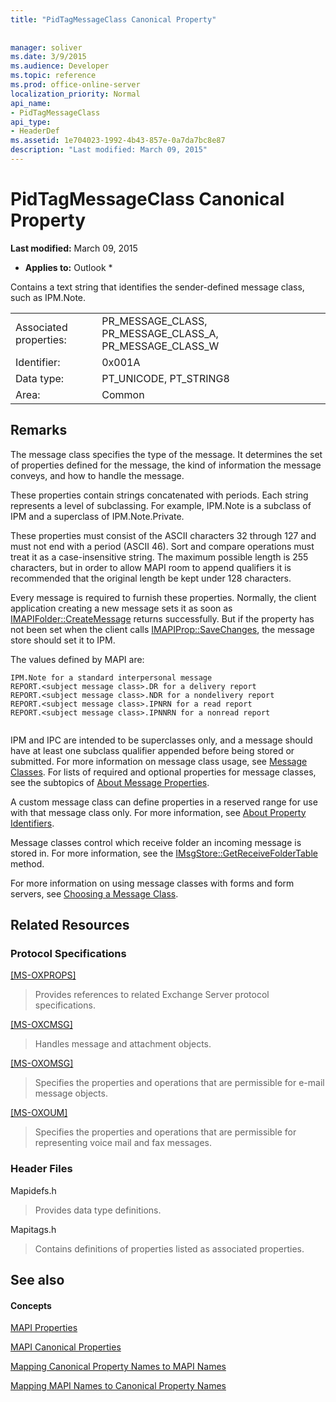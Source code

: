 ```yaml
---
title: "PidTagMessageClass Canonical Property"
 
 
manager: soliver
ms.date: 3/9/2015
ms.audience: Developer
ms.topic: reference
ms.prod: office-online-server
localization_priority: Normal
api_name:
- PidTagMessageClass
api_type:
- HeaderDef
ms.assetid: 1e704023-1992-4b43-857e-0a7da7bc8e87
description: "Last modified: March 09, 2015"
---
```


# PidTagMessageClass Canonical Property

 **Last modified:** March 09, 2015 
  
 * **Applies to:** Outlook * 
  
Contains a text string that identifies the sender-defined message class, such as IPM.Note. 
  
|||
|:-----|:-----|
|Associated properties:  <br/> |PR_MESSAGE_CLASS, PR_MESSAGE_CLASS_A, PR_MESSAGE_CLASS_W  <br/> |
|Identifier:  <br/> |0x001A  <br/> |
|Data type:  <br/> |PT_UNICODE, PT_STRING8  <br/> |
|Area:  <br/> |Common  <br/> |
   
## Remarks

The message class specifies the type of the message. It determines the set of properties defined for the message, the kind of information the message conveys, and how to handle the message. 
  
These properties contain strings concatenated with periods. Each string represents a level of subclassing. For example, IPM.Note is a subclass of IPM and a superclass of IPM.Note.Private. 
  
These properties must consist of the ASCII characters 32 through 127 and must not end with a period (ASCII 46). Sort and compare operations must treat it as a case-insensitive string. The maximum possible length is 255 characters, but in order to allow MAPI room to append qualifiers it is recommended that the original length be kept under 128 characters. 
  
Every message is required to furnish these properties. Normally, the client application creating a new message sets it as soon as [IMAPIFolder::CreateMessage](imapifolder-createmessage.md) returns successfully. But if the property has not been set when the client calls [IMAPIProp::SaveChanges](imapiprop-savechanges.md), the message store should set it to IPM. 
  
The values defined by MAPI are: 
  
```
IPM.Note for a standard interpersonal message 
REPORT.<subject message class>.DR for a delivery report 
REPORT.<subject message class>.NDR for a nondelivery report 
REPORT.<subject message class>.IPNRN for a read report 
REPORT.<subject message class>.IPNNRN for a nonread report 
 
```

IPM and IPC are intended to be superclasses only, and a message should have at least one subclass qualifier appended before being stored or submitted. For more information on message class usage, see [Message Classes](mapi-message-classes.md). For lists of required and optional properties for message classes, see the subtopics of [About Message Properties](message-properties-overview.md).
  
A custom message class can define properties in a reserved range for use with that message class only. For more information, see [About Property Identifiers](mapi-property-identifier-overview.md). 
  
Message classes control which receive folder an incoming message is stored in. For more information, see the [IMsgStore::GetReceiveFolderTable](imsgstore-getreceivefoldertable.md) method. 
  
For more information on using message classes with forms and form servers, see [Choosing a Message Class](choosing-a-message-class.md). 
  
## Related Resources

### Protocol Specifications

[[MS-OXPROPS]](http://msdn.microsoft.com/library/f6ab1613-aefe-447d-a49c-18217230b148%28Office.15%29.aspx)
  
> Provides references to related Exchange Server protocol specifications.
    
[[MS-OXCMSG]](http://msdn.microsoft.com/library/7fd7ec40-deec-4c06-9493-1bc06b349682%28Office.15%29.aspx)
  
> Handles message and attachment objects.
    
[[MS-OXOMSG]](http://msdn.microsoft.com/library/daa9120f-f325-4afb-a738-28f91049ab3c%28Office.15%29.aspx)
  
> Specifies the properties and operations that are permissible for e-mail message objects.
    
[[MS-OXOUM]](http://msdn.microsoft.com/library/2a0696c5-2caf-4f20-87fb-085db430afec%28Office.15%29.aspx)
  
> Specifies the properties and operations that are permissible for representing voice mail and fax messages.
    
### Header Files

Mapidefs.h
  
> Provides data type definitions.
    
Mapitags.h
  
> Contains definitions of properties listed as associated properties.
    
## See also

#### Concepts

[MAPI Properties](mapi-properties.md)
  
[MAPI Canonical Properties](mapi-canonical-properties.md)
  
[Mapping Canonical Property Names to MAPI Names](mapping-canonical-property-names-to-mapi-names.md)
  
[Mapping MAPI Names to Canonical Property Names](mapping-mapi-names-to-canonical-property-names.md)

